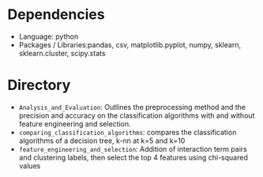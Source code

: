 # Dependencies
- Language: python
- Packages / Libraries:pandas, csv, matplotlib.pyplot, numpy, sklearn, sklearn.cluster, scipy.stats

# Directory
- `Analysis_and_Evaluation`: Outlines the preprocessing method and the precision and accuracy on the classification algorithms with and without feature engineering and selection.
- `comparing_classification_algorithms`: compares the classification algorithms of a decision tree, k-nn at k=5 and k=10
- `feature_engineering_and_selection`: Addition of interaction term pairs and clustering labels, then select the top 4 features using chi-squared values
